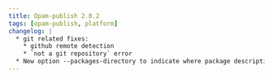 ```yaml
---
title: Opam-publish 2.0.2
tags: [opam-publish, platform]
changelog: |
  * git related fixes:
    * github remote detection
    * `not a git repository` error
  * New option --packages-directory to indicate where package descriptions are stored
---
```


